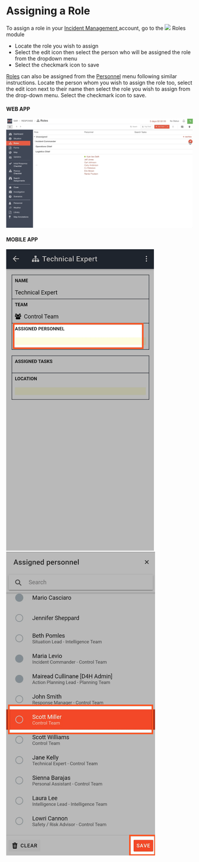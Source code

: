 # Assigning a Role

To assign a role in your [Incident Management ](../getting-started.md)account, go to the ![](https://support.d4h.org/desk/file/10205726/image.png) Roles module

* Locate the role you wish to assign
* Select the edit icon then select the person who will be assigned the role from the dropdown menu
* Select the checkmark icon to save

  
[Roles](./) can also be assigned from the [Personnel](../personnel/) menu following similar instructions. Locate the person whom you wish to assign the role too, select the edit icon next to their name then select the role you wish to assign from the drop-down menu. Select the checkmark icon to save.  
  


#### WEB APP 

![](../../.gitbook/assets/assigning-a-role-web-app.gif)

#### MOBILE APP 

  
![Image Placeholder](../../.gitbook/assets/assigning-a-role-mobile-app-1.png) ![Image Placeholder](../../.gitbook/assets/assigning-a-role-mobile-app-2.png)

